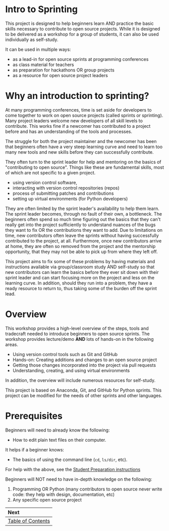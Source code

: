 # Intro to Sprinting

This project is designed to help beginners learn AND practice the basic skills necessary to contribute to open source projects. While it is designed to be delivered as a workshop for a group of students, it can also be used individually as self-study.

It can be used in multiple ways:

* as a lead-in for open source sprints at programming conferences
* as class material for teachers
* as preparation for hackathons OR group projects
* as a resource for open source project leaders

# Why an introduction to sprinting?

At many programming conferences, time is set aside for developers to come together to work on open source projects (called sprints or sprinting). Many project leaders welcome new developers of all skill levels to contribute. This works fine if a newcomer has contributed to a project before and has an understanding of the tools and processes.

The struggle for both the project maintainer and the newcomer has been that beginners often have a very steep learning curve and need to learn too many new tools and new skills before they can successfully contribute.

They often turn to the sprint leader for help and mentoring on the basics of "contributing to open source". Things like these are fundamental skills, most of which are not specific to a given project.

* using version control software,
* interacting with version control repositories (repos)
* process of submitting patches and contributions
* setting up virtual environments (for Python developers)

They are often limited by the sprint leader's availability to help them learn. The sprint leader becomes, through no fault of their own, a bottleneck. The beginners often spend so much time figuring out the basics that they can't really get into the project sufficiently to understand nuances of the bugs they want to fix OR the contributions they want to add. Due to limitations on time, new contributors often leave the sprints without having successfully contributed to the project, at all. Furthermore, once new contributors arrive at home, they are often so removed from the project and the mentorship opportunity, that they may not be able to pick up from where they left off.

This project aims to fix some of these problems by having materials and instructions available via group/classroom study AND self-study so that new contributors can learn the basics before they ever sit down with their sprint leader and can start focusing more on the project and less on the learning curve. In addition, should they run into a problem, they have a ready resource to return to, thus taking some of the burden off the sprint lead.

# Overview

This workshop provides a high-level overview of the steps, tools and tradecraft needed to introduce beginners to open source sprints. The workshop provides lecture/demo **AND** lots of hands-on in the following areas.

* Using version control tools such as Git and GitHub
* Hands-on: Creating additions and changes to an open source project
* Getting those changes incorporated into the project via pull requests
* Understanding, creating, and using virtual environments

In addition, the overview will include numerous resources for self-study.

This project is based on Anaconda, Git, and GitHub for Python sprints.
This project can be modified for the needs of other sprints and other languages.

# Prerequisites

Beginners will need to already know the following:

* How to edit plain text files on their computer.

It helps if a beginner knows:

* The basics of using the command line (`cd`, `ls/dir`, etc). 

For help with the above, see the [Student Preparation instructions](https://github.com/chalmerlowe/intro_to_sprinting/blob/master/class_materials/prereq_student.md)

Beginners will NOT need to have in-depth knowledge on the following:

1. Programming OR Python (many contributors to open source never write code: they help with design, documentation, etc)
2. Any specific open source project


| Next |
|:---------|
| [Table of Contents](./class_materials/README.md) |
